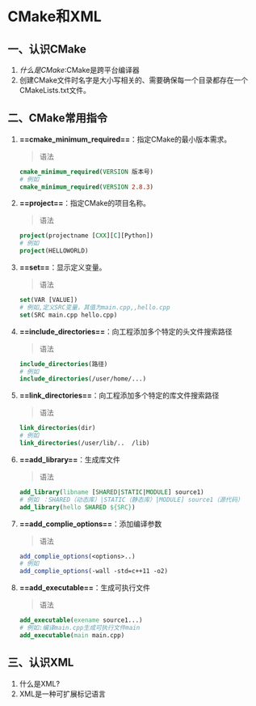 # CMake和XML

## 一、认识CMake

1. *什么是CMake*:CMake是跨平台编译器
2. 创建CMake文件时名字是大小写相关的、需要确保每一个目录都存在一个CMakeLists.txt文件。

## 二、CMake常用指令

1. **==cmake_minimum_required==**：指定CMake的最小版本需求。

   > 语法

   ```cmake
   cmake_minimum_required(VERSION 版本号)
   # 例如
   cmake_minimum_required(VERSION 2.8.3)
   ```

2. **==project==**：指定CMake的项目名称。

   > 语法

   ```cmake
   project(projectname [CXX][C][Python])
   # 例如
   project(HELLOWORLD)
   ```

3. **==set==**：显示定义变量。

   > 语法

   ```cmake
   set(VAR [VALUE])
   # 例如,定义SRC变量，其值为main.cpp,,hello.cpp
   set(SRC main.cpp hello.cpp)
   ```

4. **==include_directories==**：向工程添加多个特定的头文件搜索路径

   > 语法

   ```cmake
   include_directories(路径)
   # 例如
   include_directories(/user/home/...)
   ```

5. **==link_directories==**：向工程添加多个特定的库文件搜索路径

   > 语法

   ```cmake
   link_directories(dir)
   # 例如
   link_directories(/user/lib/..  /lib)
   ```

6. **==add_library==**：生成库文件

   > 语法

   ```cmake
   add_library(libname [SHARED|STATIC|MODULE] source1)
   # 例如 ：SHARED（动态库）|STATIC（静态库）|MODULE] source1（源代码）
   add_library(hello SHARED ${SRC})
   ```

7. **==add_complie_options==**：添加编译参数

   > 语法

   ```cmake
   add_complie_options(<options>..)
   # 例如
   add_complie_options(-wall -std=c++11 -o2)
   ```

8. **==add_executable==**：生成可执行文件

   > 语法

   ```cmake
   add_executable(exename source1...)
   # 例如:编译main.cpp生成可执行文件main
   add_executable(main main.cpp)
   ```

## 三、认识XML

1. 什么是XML?
2. XML是一种可扩展标记语言